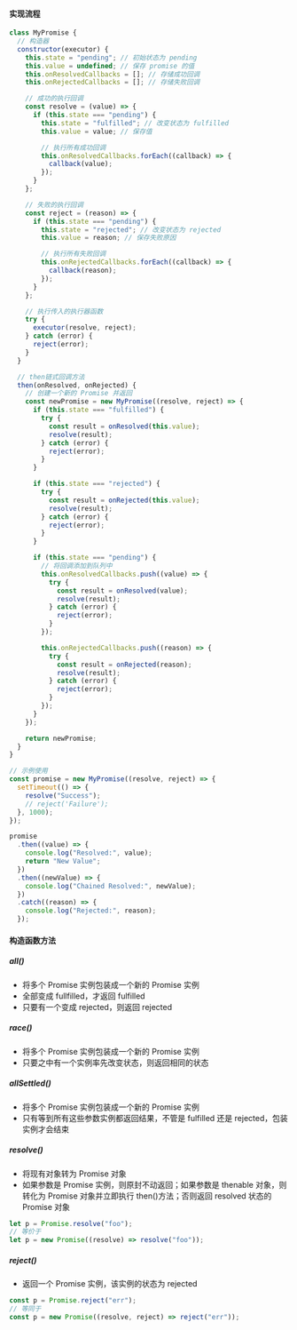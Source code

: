 #### 实现流程

```js
class MyPromise {
  // 构造器
  constructor(executor) {
    this.state = "pending"; // 初始状态为 pending
    this.value = undefined; // 保存 promise 的值
    this.onResolvedCallbacks = []; // 存储成功回调
    this.onRejectedCallbacks = []; // 存储失败回调

    // 成功的执行回调
    const resolve = (value) => {
      if (this.state === "pending") {
        this.state = "fulfilled"; // 改变状态为 fulfilled
        this.value = value; // 保存值

        // 执行所有成功回调
        this.onResolvedCallbacks.forEach((callback) => {
          callback(value);
        });
      }
    };

    // 失败的执行回调
    const reject = (reason) => {
      if (this.state === "pending") {
        this.state = "rejected"; // 改变状态为 rejected
        this.value = reason; // 保存失败原因

        // 执行所有失败回调
        this.onRejectedCallbacks.forEach((callback) => {
          callback(reason);
        });
      }
    };

    // 执行传入的执行器函数
    try {
      executor(resolve, reject);
    } catch (error) {
      reject(error);
    }
  }

  // then链式回调方法
  then(onResolved, onRejected) {
    // 创建一个新的 Promise 并返回
    const newPromise = new MyPromise((resolve, reject) => {
      if (this.state === "fulfilled") {
        try {
          const result = onResolved(this.value);
          resolve(result);
        } catch (error) {
          reject(error);
        }
      }

      if (this.state === "rejected") {
        try {
          const result = onRejected(this.value);
          resolve(result);
        } catch (error) {
          reject(error);
        }
      }

      if (this.state === "pending") {
        // 将回调添加到队列中
        this.onResolvedCallbacks.push((value) => {
          try {
            const result = onResolved(value);
            resolve(result);
          } catch (error) {
            reject(error);
          }
        });

        this.onRejectedCallbacks.push((reason) => {
          try {
            const result = onRejected(reason);
            resolve(result);
          } catch (error) {
            reject(error);
          }
        });
      }
    });

    return newPromise;
  }
}

// 示例使用
const promise = new MyPromise((resolve, reject) => {
  setTimeout(() => {
    resolve("Success");
    // reject('Failure');
  }, 1000);
});

promise
  .then((value) => {
    console.log("Resolved:", value);
    return "New Value";
  })
  .then((newValue) => {
    console.log("Chained Resolved:", newValue);
  })
  .catch((reason) => {
    console.log("Rejected:", reason);
  });
```

#### 构造函数方法

##### all()

- 将多个 Promise 实例包装成一个新的 Promise 实例
- 全部变成 fullfilled，才返回 fulfilled
- 只要有一个变成 rejected，则返回 rejected

##### race()

- 将多个 Promise 实例包装成一个新的 Promise 实例
- 只要之中有一个实例率先改变状态，则返回相同的状态

##### allSettled()

- 将多个 Promise 实例包装成一个新的 Promise 实例
- 只有等到所有这些参数实例都返回结果，不管是 fulfilled 还是 rejected，包装实例才会结束

##### resolve()

- 将现有对象转为 Promise 对象
- 如果参数是 Promise 实例，则原封不动返回；如果参数是 thenable 对象，则转化为 Promise 对象并立即执行 then()方法；否则返回 resolved 状态的 Promise 对象

```js
let p = Promise.resolve("foo");
// 等价于
let p = new Promise((resolve) => resolve("foo"));
```

##### reject()

- 返回一个 Promise 实例，该实例的状态为 rejected

```js
const p = Promise.reject("err");
// 等同于
const p = new Promise((resolve, reject) => reject("err"));
```
